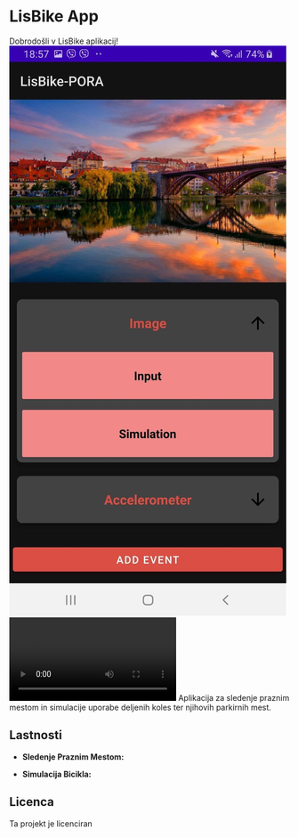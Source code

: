 # LisBike App

Dobrodošli v LisBike aplikacij!
![Slika](https://github.com/LisBike/Platformno_odvisen_razvoj_aplikacij/blob/master/7bbda81b-f068-4114-85ae-c7bdd73f30c6.jpg)
![Video](https://github.com/LisBike/Platformno_odvisen_razvoj_aplikacij/blob/master/PORA.mp4)
Aplikacija za sledenje praznim mestom in simulacije uporabe deljenih koles ter njihovih parkirnih mest.

## Lastnosti

- **Sledenje Praznim Mestom:**

- **Simulacija Bicikla:**
  

## Licenca

Ta projekt je licenciran
